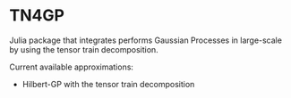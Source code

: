# TN4GP

Julia package that integrates performs Gaussian Processes in large-scale by using the tensor train decomposition.

Current available approximations:

- Hilbert-GP with the tensor train decomposition
